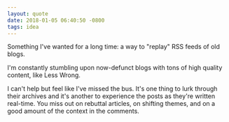 ```yaml
---
layout: quote
date: 2018-01-05 06:40:50 -0800
tags: idea
---
```


Something I've wanted for a long time: a way to "replay" RSS feeds of old blogs.

I'm constantly stumbling upon now-defunct blogs with tons of high quality content, like Less Wrong.

I can't help but feel like I've missed the bus. It's one thing to lurk through their archives and it's another to experience the posts as they're written real-time. You miss out on rebuttal articles, on shifting themes, and on a good amount of the context in the comments.
